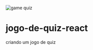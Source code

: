 ![game quiz](https://github.com/DanilodRamos/jogo-de-quiz-react/assets/116719740/7b3b6da6-eb73-468e-8327-04ffc7aed8c7)
# jogo-de-quiz-react
 criando um jogo de quiz
